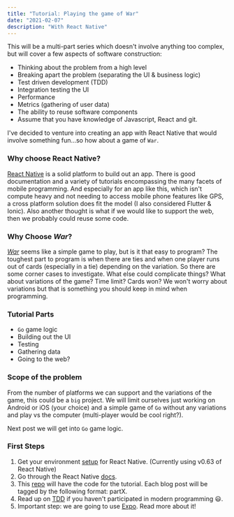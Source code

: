 ```yaml
---
title: "Tutorial: Playing the game of War"
date: "2021-02-07"
description: "With React Native"
---
```


This will be a multi-part series which doesn't involve anything too complex, but will
cover a few aspects of software construction:

- Thinking about the problem from a high level
- Breaking apart the problem (separating the UI & business logic)
- Test driven development (TDD)
- Integration testing the UI
- Performance
- Metrics (gathering of user data)
- The ability to reuse software components
- Assume that you have knowledge of Javascript, React and git.

I've decided to venture into creating an app with React Native that would involve something fun...so how about a game of `War`.

### Why choose React Native?

[React Native](https://reactnative.dev) is a solid platform to build out an app. There is good documentation and a variety of tutorials encompassing the many facets of mobile programming. And especially for an app like this, which isn't compute heavy and not needing to access mobile phone features like GPS, a cross platform solution does fit the model (I also considered Flutter & Ionic). Also another thought is what if we would like to support the web, then we probably could reuse some code.

### Why Choose _War_?

[_War_](<https://en.wikipedia.org/wiki/War_(card_game)>) seems like a simple game to play, but is it that easy to program? The toughest part to program is when there are ties and when one player runs out of cards (especially in a tie) depending on the variation. So there are some corner cases to investigate. What else could complicate things? What about variations of the game? Time limit? Cards won? We won't worry about
variations but that is something you should keep in mind when programming.

### Tutorial Parts

- `Go` game logic
- Building out the UI
- Testing
- Gathering data
- Going to the web?

### Scope of the problem

From the number of platforms we can support and the variations of the game, this could be a `big` project. We will limit ourselves just working
on Android or iOS (your choice) and a simple game of `Go` without any variations and play vs the computer (multi-player would be cool right?).

Next post we will get into `Go` game logic.

### First Steps

1. Get your environment [setup](https://reactnative.dev/docs/environment-setup) for React Native. (Currently using v0.63 of React Native)
2. Go through the React Native [docs](https://reactnative.dev/docs/getting-started).
3. This [repo](https://github.com/santoshjoseph99/ReactNativeGo) will have the code for the tutorial. Each blog post will be tagged by the following format: partX.
4. Read up on [TDD](https://en.wikipedia.org/wiki/Test-driven_development) if you haven't participated in modern programming 😃.
5. Important step: we are going to use [Expo](https://docs.expo.io). Read more about it!
